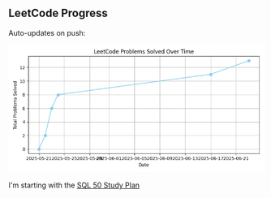 ## LeetCode Progress
Auto-updates on push:

![Progress Graph](progress_tracking/progress.png?v=1750710019)

I'm starting with the [SQL 50 Study Plan](https://leetcode.com/studyplan/top-sql-50/)
